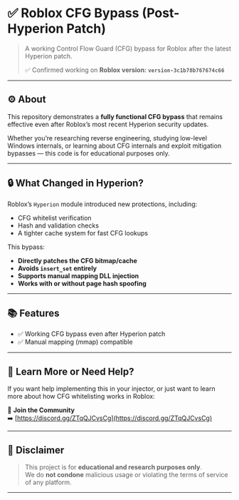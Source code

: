 # ✅ Roblox CFG Bypass (Post-Hyperion Patch)

> A working Control Flow Guard (CFG) bypass for Roblox after the latest Hyperion patch.
> 
> ✅ Confirmed working on **Roblox version: `version-3c1b78b767674c66`**
---

## ⚙️ About

This repository demonstrates a **fully functional CFG bypass** that remains effective even after Roblox’s most recent Hyperion security updates.

Whether you’re researching reverse engineering, studying low-level Windows internals, or learning about CFG internals and exploit mitigation bypasses — this code is for educational purposes only.

---

## 🔒 What Changed in Hyperion?

Roblox’s `Hyperion` module introduced new protections, including:
- CFG whitelist verification
- Hash and validation checks
- A tighter cache system for fast CFG lookups

This bypass:
- **Directly patches the CFG bitmap/cache**
- **Avoids `insert_set` entirely**
- **Supports manual mapping DLL injection**
- **Works with or without page hash spoofing**

---

## 📚 Features

- ✅ Working CFG bypass even after Hyperion patch
- ✅ Manual mapping (mmap) compatible
---

## 🧠 Learn More or Need Help?

If you want help implementing this in your injector, or just want to learn more about how CFG whitelisting works in Roblox:

📌 **Join the Community**  
➡️ [https://discord.gg/ZTqQJCvsCg](https://discord.gg/ZTqQJCvsCg)

---

## 📂 Disclaimer

> This project is for **educational and research purposes only**.  
> We do **not condone** malicious usage or violating the terms of service of any platform.

---
